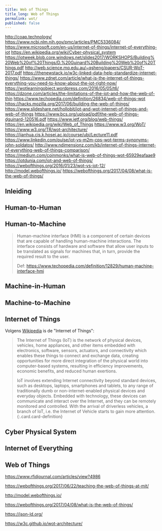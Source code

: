 ```yaml
---
title: Web of Things
title_long: Web of Things
permalink: wot/
published: false
---
```


http://coap.technology/
https://www.ncbi.nlm.nih.gov/pmc/articles/PMC5336084/
https://www.microsoft.com/en-us/internet-of-things/internet-of-everything-iot
https://en.wikipedia.org/wiki/Cyber-physical_system
https://iotweek.blob.core.windows.net/slides2017/WORKSHOPS/Building%20Web%20of%20Things/D.%20Guinard%20Building%20Web%20of%20Things.pdf
http://web.science.mq.edu.au/~qsheng/papers/CSUR-WoT-2017.pdf
https://thenewstack.io/w3c-linked-data-help-standardize-internet-things/
https://www.zdnet.com/article/what-is-the-internet-of-things-everything-you-need-to-know-about-the-iot-right-now/
https://wotlearningobject.wordpress.com/2016/05/05/t6/
https://dzone.com/articles/the-limitations-of-the-iot-and-how-the-web-of-thin
https://www.techopedia.com/definition/26834/web-of-things-wot
https://hacks.mozilla.org/2017/06/building-the-web-of-things/
https://www.slideshare.net/hollobit/iot-and-wot-internet-of-things-and-web-of-things
https://www.bcs.org/upload/pdf/the-web-of-things-dguinard-120516.pdf
https://www.ietf.org/blog/web-things/
https://en.wikipedia.org/wiki/Web_of_Things
https://www.w3.org/WoT/
https://www.w3.org/TR/wot-architecture/
https://jianhua.cis.k.hosei.ac.jp/course/ubi/Lecture11.pdf
https://www.linkedin.com/pulse/iot-vs-m2m-cps-wot-terms-synonyms-john-soldatos/
http://www.ndimensionz.com/kb/internet-of-things-internet-of-everything-web-of-things-comparison/
https://medium.com/coinmonks/what-is-web-of-things-wot-65929eafaae9
https://iotdunia.com/iot-and-web-of-things/
https://webofthings.org/2016/01/23/wot-vs-iot-12/
http://model.webofthings.io/
https://webofthings.org/2017/04/08/what-is-the-web-of-things/


Inleiding
---------



Human-to-Human
--------------

Human-to-Machine
----------------

> Human-machine interface (HMI) is a component of certain devices that are capable of handling human-machine interactions. The interface consists of hardware and software that allow user inputs to be translated as signals for machines that, in turn, provide the required result to the user.
>
> Def: https://www.techopedia.com/definition/12829/human-machine-interface-hmi

Machine-in-Human
----------------

Machine-to-Machine
------------------

Internet of Things
------------------

Volgens [Wikipedia](https://en.wikipedia.org/wiki/Internet_of_things) is de "Internet of Things":

> The Internet of Things (IoT) is the network of physical devices, vehicles, home appliances, and other items embedded with electronics, software, sensors, actuators, and connectivity which enables these things to connect and exchange data, creating opportunities for more direct integration of the physical world into computer-based systems, resulting in efficiency improvements, economic benefits, and reduced human exertions.
>
> IoT involves extending Internet connectivity beyond standard devices, such as desktops, laptops, smartphones and tablets, to any range of traditionally dumb or non-internet-enabled physical devices and everyday objects. Embedded with technology, these devices can communicate and interact over the Internet, and they can be remotely monitored and controlled. With the arrival of driverless vehicles, a branch of IoT, i.e. the Internet of Vehicle starts to gain more attention. 
{:.card.card-definition}

Cyber Physical System
---------------------

Internet of Everything
----------------------



Web of Things
-------------

https://www.rfidjournal.com/articles/view?4986

https://webofthings.org/2017/06/22/teaching-the-web-of-things-at-mit/

http://model.webofthings.io/

https://webofthings.org/2017/04/08/what-is-the-web-of-things/

https://json-ld.org/

https://w3c.github.io/wot-architecture/